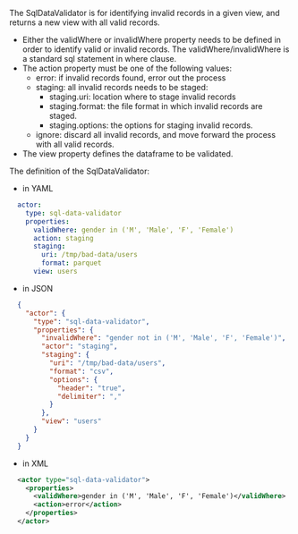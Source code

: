 The SqlDataValidator is for identifying invalid records in a given view, and returns a new view with all valid records.

- Either the validWhere or invalidWhere property needs to be defined in order to identify valid or invalid records.
  The validWhere/invalidWhere is a standard sql statement in where clause.
- The action property must be one of the following values:
  - error: if invalid records found, error out the process
  - staging: all invalid records needs to be staged:
    - staging.uri: location where to stage invalid records
    - staging.format: the file format in which invalid records are staged.
    - staging.options: the options for staging invalid records.
  - ignore: discard all invalid records, and move forward the process with all valid records.
- The view property defines the dataframe to be validated.

The definition of the SqlDataValidator:
- in YAML
```yaml
  actor:
    type: sql-data-validator
    properties:
      validWhere: gender in ('M', 'Male', 'F', 'Female')
      action: staging
      staging:
        uri: /tmp/bad-data/users
        format: parquet
      view: users
```
- in JSON
```json
  {
    "actor": {
      "type": "sql-data-validator",
      "properties": {
        "invalidWhere": "gender not in ('M', 'Male', 'F', 'Female')",
        "actor": "staging",
        "staging": {
          "uri": "/tmp/bad-data/users",
          "format": "csv",
          "options": {
            "header": "true",
            "delimiter": ","
          }
        },
        "view": "users"
      }
    }
  }
```
- in XML
```xml
  <actor type="sql-data-validator">
    <properties>
      <validWhere>gender in ('M', 'Male', 'F', 'Female')</validWhere>
      <action>error</action>
    </properties>
  </actor>
```